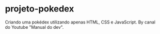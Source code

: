 # projeto-pokedex
Criando uma pokédex utilizando apenas HTML, CSS e JavaScript. By canal do Youtube "Manual do dev". 
